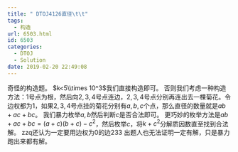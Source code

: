 ```yaml
---
title: " DTOJ4126直径\t\t"
tags:
  - 构造
url: 6503.html
id: 6503
categories:
  - DTOJ
  - Solution
date: 2019-02-20 22:49:08
---
```


奇怪的构造题。 $k<5\\times 10^3$我们直接构造即可。 否则我们考虑一种构造方法：$1$号点为根，然后向$2,3,4$号点连边，$2,3,4$号点分别再连出去一棵菊花。令边权都为$1$，如果$2,3,4$号点挂的菊花分别有$a,b,c$个点，那么直径的数量就是$ab+ac+bc$。 我们暴力枚举$a,b$然后判断$c$是否合法即可。 更巧妙的枚举方法是$ab+ac+bc=(a+c)(b+c)-c^2$，然后枚举$c$，将$k+c^2$分解质因数直至找到合法解。 zzq还认为一定要用边权为$0$的边233 出题人也无法证明一定有解，只是暴力跑出来都有解。
